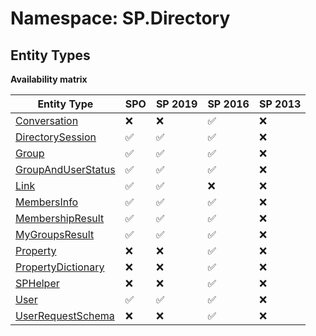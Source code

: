 # Namespace: SP.Directory

## Entity Types

**Availability matrix**

Entity Type | SPO | SP 2019 | SP 2016 | SP 2013
----------|-----|---------|---------|--------
[Conversation](./EntityTypes/Conversation.md) | ❌ | ❌ | ✅ | ❌
[DirectorySession](./EntityTypes/DirectorySession.md) | ✅ | ✅ | ✅ | ❌
[Group](./EntityTypes/Group.md) | ✅ | ✅ | ✅ | ❌
[GroupAndUserStatus](./EntityTypes/GroupAndUserStatus.md) | ✅ | ✅ | ✅ | ❌
[Link](./EntityTypes/Link.md) | ✅ | ✅ | ❌ | ❌
[MembersInfo](./EntityTypes/MembersInfo.md) | ✅ | ✅ | ✅ | ❌
[MembershipResult](./EntityTypes/MembershipResult.md) | ✅ | ✅ | ✅ | ❌
[MyGroupsResult](./EntityTypes/MyGroupsResult.md) | ✅ | ✅ | ✅ | ❌
[Property](./EntityTypes/Property.md) | ❌ | ❌ | ✅ | ❌
[PropertyDictionary](./EntityTypes/PropertyDictionary.md) | ❌ | ❌ | ✅ | ❌
[SPHelper](./EntityTypes/SPHelper.md) | ❌ | ❌ | ✅ | ❌
[User](./EntityTypes/User.md) | ✅ | ✅ | ✅ | ❌
[UserRequestSchema](./EntityTypes/UserRequestSchema.md) | ❌ | ❌ | ✅ | ❌
